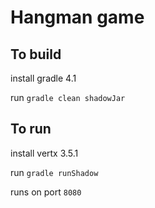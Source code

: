 # Hangman game

## To build
install gradle 4.1

run `gradle clean shadowJar`

## To run
install vertx 3.5.1

run `gradle runShadow`

runs on port `8080`
